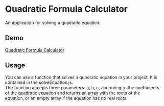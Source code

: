 # Quadratic Formula Calculator

An application for solving a quadratic equation.

## Demo

[Quadratic Formula Calculator](https://iva-stasia.github.io/quadratic-formula-calculator/)

## Usage

You can use a function that solves a quadratic equation in your project. It is contained in the solveEquation.js.\
The function accepts three parameters: a, b, c, according to the coefficients of the quadratic equation and returns an array with the roots of the equation, or an empty array if the equation has no real roots.
